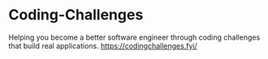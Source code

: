 # Coding-Challenges
Helping you become a better software engineer through coding challenges that build real applications.
https://codingchallenges.fyi/
